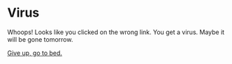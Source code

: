 # Virus
Whoops!  Looks like you clicked on the wrong link.  You get a virus.  Maybe it will be gone tomorrow.

[Give up, go to bed.](alarm.md)